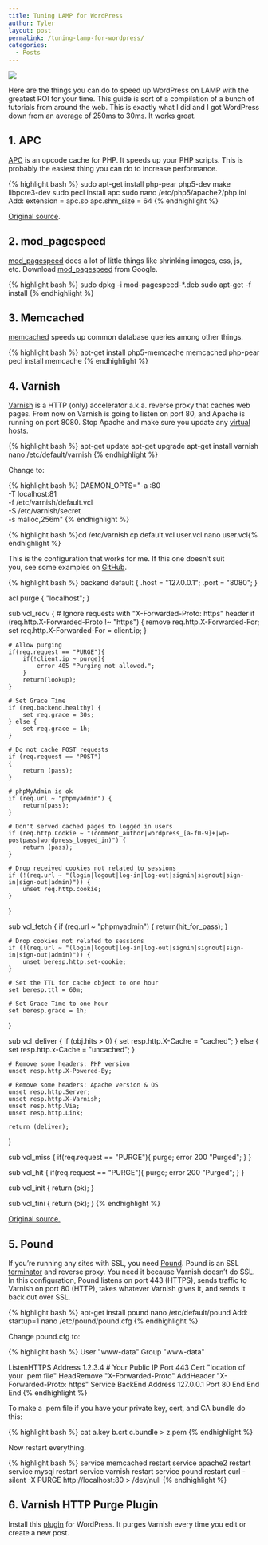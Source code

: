 ```yaml
---
title: Tuning LAMP for WordPress
author: Tyler
layout: post
permalink: /tuning-lamp-for-wordpress/
categories:
  - Posts
---
```

<img src="http://i.imgur.com/pFXkCXC.jpg">

Here are the things you can do to speed up WordPress on LAMP with the greatest ROI for your time. This guide is sort of a compilation of a bunch of tutorials from around the web. This is exactly what I did and I got WordPress down from an average of 250ms to 30ms. It works great.

## 1. APC

[APC][1] is an opcode cache for PHP. It speeds up your PHP scripts. This is probably the easiest thing you can do to increase performance.

{% highlight bash %}
sudo apt-get install php-pear php5-dev make libpcre3-dev
sudo pecl install apc
sudo nano /etc/php5/apache2/php.ini
Add: 
extension = apc.so
apc.shm_size = 64
{% endhighlight %}

[Original source][2].

## 2. mod_pagespeed

[mod_pagespeed][3] does a lot of little things like shrinking images, css, js, etc. Download [mod_pagespeed][4] from Google.

{% highlight bash %}
sudo dpkg -i mod-pagespeed-*.deb
sudo apt-get -f install
{% endhighlight %}


## 3. Memcached

[memcached][5] speeds up common database queries among other things.

{% highlight bash %}
apt-get install php5-memcache memcached php-pear
pecl install memcache
{% endhighlight %}

## 4. Varnish

[Varnish][6] is a HTTP (only) accelerator a.k.a. reverse proxy that caches web pages. From now on Varnish is going to listen on port 80, and Apache is running on port 8080. Stop Apache and make sure you update any [virtual hosts][7].

{% highlight bash %}
apt-get update
apt-get upgrade
apt-get install varnish
nano /etc/default/varnish
{% endhighlight %}

Change to:


{% highlight bash %}
DAEMON_OPTS="-a :80 \
             -T localhost:81 \
             -f /etc/varnish/default.vcl \
             -S /etc/varnish/secret \
             -s malloc,256m"
{% endhighlight %}

{% highlight bash %}cd /etc/varnish cp default.vcl user.vcl nano user.vcl{% endhighlight %}

This is the configuration that works for me. If this one doesn&#8217;t suit you, see some examples on [GitHub][8].

{% highlight bash %}
backend default {
    .host = "127.0.0.1";
    .port = "8080";
}

acl purge {
    "localhost";
}

sub vcl_recv
{
    # Ignore requests with "X-Forwarded-Proto: https" header
    if (req.http.X-Forwarded-Proto !~ "https") {
        remove req.http.X-Forwarded-For;
        set req.http.X-Forwarded-For = client.ip;
    }

    # Allow purging
    if(req.request == "PURGE"){
        if(!client.ip ~ purge){
            error 405 "Purging not allowed.";
        }
        return(lookup);
    }

    # Set Grace Time
    if (req.backend.healthy) {
        set req.grace = 30s;
    } else {
        set req.grace = 1h;
    }

    # Do not cache POST requests
    if (req.request == "POST")
    {
        return (pass);
    }

    # phpMyAdmin is ok
    if (req.url ~ "phpmyadmin") {
        return(pass);
    }

    # Don't served cached pages to logged in users
    if (req.http.Cookie ~ "(comment_author|wordpress_[a-f0-9]+|wp-postpass|wordpress_logged_in)") {
        return (pass);
    }

    # Drop received cookies not related to sessions
    if (!(req.url ~ "(login|logout|log-in|log-out|signin|signout|sign-in|sign-out|admin)")) {
        unset req.http.cookie;
    }
}

sub vcl_fetch
{
    if (req.url ~ "phpmyadmin") {
       return(hit_for_pass);
    }
    
    # Drop cookies not related to sessions
    if (!(req.url ~ "(login|logout|log-in|log-out|signin|signout|sign-in|sign-out|admin)")) {
        unset beresp.http.set-cookie;
    }

    # Set the TTL for cache object to one hour
    set beresp.ttl = 60m;

    # Set Grace Time to one hour
    set beresp.grace = 1h;
}

sub vcl_deliver {
    if (obj.hits &gt; 0) {
        set resp.http.X-Cache = "cached";
    } else {
        set resp.http.x-Cache = "uncached";
    }

    # Remove some headers: PHP version
    unset resp.http.X-Powered-By;

    # Remove some headers: Apache version & OS
    unset resp.http.Server;
    unset resp.http.X-Varnish;
    unset resp.http.Via;
    unset resp.http.Link;

    return (deliver);
}

sub vcl_miss {
    if(req.request == "PURGE"){
        purge;
        error 200 "Purged";
    }
}
 
sub vcl_hit {
    if(req.request == "PURGE"){
        purge;
        error 200 "Purged";
    }
}

sub vcl_init {
    return (ok);
}

sub vcl_fini {
    return (ok);
}
{% endhighlight %}

[Original source.][9]

## 5. Pound

If you&#8217;re running any sites with SSL, you need [Pound][10]. Pound is an SSL [terminator][11] and reverse proxy. You need it because Varnish doesn&#8217;t do SSL. In this configuration, Pound listens on port 443 (HTTPS), sends traffic to Varnish on port 80 (HTTP), takes whatever Varnish gives it, and sends it back out over SSL.

{% highlight bash %}
apt-get install pound
nano /etc/default/pound
Add:
startup=1
nano /etc/pound/pound.cfg
{% endhighlight %}

Change pound.cfg to:

{% highlight bash %}
User            "www-data"
Group           "www-data"
 
ListenHTTPS
        Address 1.2.3.4 # Your Public IP
        Port 443
        Cert "location of your .pem file"
        HeadRemove "X-Forwarded-Proto"
        AddHeader "X-Forwarded-Proto: https"
        Service
                BackEnd
                        Address 127.0.0.1
                        Port 80
                End
        End
End
{% endhighlight %}

To make a .pem file if you have your private key, cert, and CA bundle do this:

{% highlight bash %}
cat a.key b.crt c.bundle &gt; z.pem
{% endhighlight %}

Now restart everything.

{% highlight bash %}
service memcached restart
service apache2 restart
service mysql restart
service varnish restart
service pound restart
curl -silent -X PURGE http://localhost:80 &gt; /dev/null
{% endhighlight %}

## 6. Varnish HTTP Purge Plugin

Install this [plugin][12] for WordPress. It purges Varnish every time you edit or create a new post.

 [1]: http://php.net/manual/en/book.apc.php
 [2]: https://www.digitalocean.com/community/tutorials/how-to-install-alternative-php-cache-apc-on-a-cloud-server-running-ubuntu-12-04
 [3]: https://developers.google.com/speed/pagespeed/module
 [4]: https://developers.google.com/speed/pagespeed/module/download
 [5]: http://php.net/manual/en/book.memcached.php
 [6]: https://www.varnish-cache.org/
 [7]: http://httpd.apache.org/docs/2.2/vhosts/
 [8]: https://github.com/mattiasgeniar/varnish-3.0-configuration-templates
 [9]: https://www.linode.com/docs/websites/varnish/getting-started-with-varnish-cache
 [10]: http://en.wikipedia.org/wiki/Pound_%28networking%29
 [11]: http://i.imgur.com/OM0CSsm.jpg
 [12]: https://wordpress.org/plugins/varnish-http-purge/